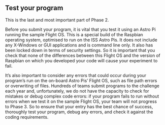## Test your program

This is the last and most important part of Phase 2.

Before you submit your program, it is vital that you test it using an Astro Pi running the sample Flight OS. This is a special build of the Raspbian operating system, optimised to run on the ISS Astro Pis. It does not include any X-Windows or GUI applications and is command line only. It also has been locked down in terms of security settings. So it is important that you check that none of the differences between this Flight OS and the version of Raspbian on which you developed your code will cause your experiment to fail. 

It’s also important to consider any errors that could occur during your program’s run on the on-board Astro Pis’ Flight OS, such as file path errors or overwriting of files. Hundreds of teams submit programs to the challenge each year and, unfortunately, we do not have the capacity to check for mistakes or debug complex code errors: if your program fails to run without errors when we test it on the sample Flight OS, your team will not progress to Phase 3. So to ensure that your entry has the best chance of success, thoroughly test your program, debug any errors, and check it against the coding requirements.
